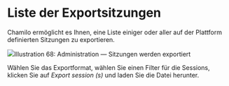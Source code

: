 # Liste der Exportsitzungen

Chamilo ermöglicht es Ihnen, eine Liste einiger oder aller auf der Plattform definierten Sitzungen zu exportieren.

![](../../.gitbook/assets/session-import-utilisateurs%20%283%29.png)Illustration 68: Administration — Sitzungen werden exportiert

Wählen Sie das Exportformat, wählen Sie einen Filter für die Sessions, klicken Sie auf _Export session \(s\)_  und laden Sie die Datei herunter.

